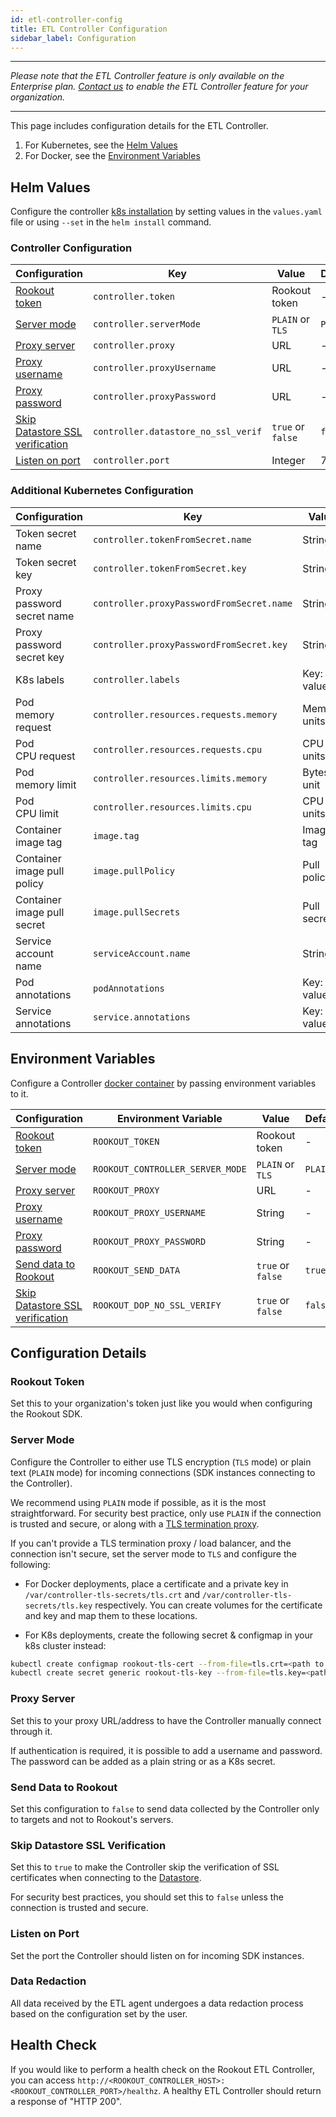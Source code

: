 ```yaml
---
id: etl-controller-config
title: ETL Controller Configuration
sidebar_label: Configuration
---
```


---

*Please note that the ETL Controller feature is only available on the Enterprise plan. [Contact us](https://www.rookout.com/company/contact) to enable the ETL Controller feature for your organization.*

---

This page includes configuration details for the ETL Controller.

1. For Kubernetes, see the [Helm Values](#helm-values)
2. For Docker, see the [Environment Variables](#environment-variables)

## Helm Values

Configure the controller [k8s installation](etl-controller-install.md#kubernetes) by setting values in the `values.yaml` file or using `--set` in the `helm install` command.

### Controller Configuration

| Configuration                                                       | Key                                         | Value                | Default |
| ---                                                                 | ---                                         | ---                  | ---     |
| [Rookout token](#rookout-token)                                     | `controller.token`                          | Rookout token        | -       |  
| [Server mode](#server-mode)                                         | `controller.serverMode`                     | `PLAIN` or `TLS`     | `PLAIN` |
| [Proxy server](#proxy-server)                                       | `controller.proxy`                          | URL                  | -       |
| [Proxy username](#proxy-server)                                     | `controller.proxyUsername`                  | URL                  | -       |
| [Proxy password](#proxy-server)                                     | `controller.proxyPassword`                  | URL                  | -       |
| [Skip Datastore SSL verification](#skip-datastore-ssl-verification) | `controller.datastore_no_ssl_verif`         | `true` or `false`    | `false` |
| [Listen on port](#listen-on-port)                                   | `controller.port`                           | Integer              | 7488    |

### Additional Kubernetes Configuration

| Configuration                               | Key                                       | Value                | Default     |
| ---                                         | ---                                       | ---                  | ---         |
| Token secret name                           | `controller.tokenFromSecret.name`         | String               | -           |
| Token secret key                            | `controller.tokenFromSecret.key`          | String               | -           |
| Proxy password secret name                  | `controller.proxyPasswordFromSecret.name` | String               | -           |
| Proxy password secret key                   | `controller.proxyPasswordFromSecret.key`  | String               | -           |
| K8s labels                                  | `controller.labels`                       | Key: value           | -           |
| Pod<br>memory request                       | `controller.resources.requests.memory`    | Memory units         | 32Mi        |
| Pod<br>CPU request                          | `controller.resources.requests.cpu`       | CPU units            | 30m         |
| Pod<br>memory limit                         | `controller.resources.limits.memory`      | Bytes unit           | 1024Mi      |
| Pod<br>CPU limit                            | `controller.resources.limits.cpu`         | CPU units            | 4000m       |
| Container<br>image tag                      | `image.tag`                               | Image tag            | latest      |
| Container<br>image pull policy              | `image.pullPolicy`                        | Pull policy          | `Always`    |
| Container<br>image pull secret              | `image.pullSecrets`                       | Pull secrets         | -           |
| Service account<br>name                     | `serviceAccount.name`                     | String               | -           |
| Pod<br>annotations                          | `podAnnotations`                          | Key: value           | -           |
| Service<br>annotations                      | `service.annotations`                     | Key: value           | -           |

## Environment Variables

Configure a Controller [docker container](etl-controller-install#docker) by passing environment variables to it.


| Configuration                                                       | Environment Variable             | Value             | Default |
| ---                                                                 | ---                              | ---               | ---     |
| [Rookout token](#rookout-token)                                     | `ROOKOUT_TOKEN`                  | Rookout token     | -       |
| [Server mode](#server-mode)                                         | `ROOKOUT_CONTROLLER_SERVER_MODE` | `PLAIN` or `TLS`  | `PLAIN` |
| [Proxy server](#proxy-server)                                       | `ROOKOUT_PROXY`                  | URL               | -       |
| [Proxy username](#proxy-server)                                     | `ROOKOUT_PROXY_USERNAME`         | String            | -       |
| [Proxy password](#proxy-server)                                     | `ROOKOUT_PROXY_PASSWORD`         | String            | -       |
| [Send data to Rookout](#send-data-to-rookout)                       | `ROOKOUT_SEND_DATA`              | `true` or `false` | `true`  |
| [Skip Datastore SSL verification](#skip-datastore-ssl-verification) | `ROOKOUT_DOP_NO_SSL_VERIFY`      | `true` or `false` | `false` |


## Configuration Details

### Rookout Token

Set this to your organization's token just like you would when configuring the Rookout SDK.

### Server Mode

Configure the Controller to either use TLS encryption (`TLS` mode) or plain text (`PLAIN` mode) for incoming connections (SDK instances connecting to the Controller).

We recommend using `PLAIN` mode if possible, as it is the most straightforward. For security best practice, only use `PLAIN` if the connection is trusted and secure, or along with a [TLS termination proxy](https://en.wikipedia.org/wiki/TLS_termination_proxy).

If you can't provide a TLS termination proxy / load balancer, and the connection isn't secure, set the server mode to `TLS` and configure the following:

* For Docker deployments, place a certificate and a private key in `/var/controller-tls-secrets/tls.crt` and `/var/controller-tls-secrets/tls.key` respectively. You can create volumes for the certificate and key and map them to these locations.

* For K8s deployments, create the following secret & configmap in your k8s cluster instead:

```bash
kubectl create configmap rookout-tls-cert --from-file=tls.crt=<path to cert file>
kubectl create secret generic rookout-tls-key --from-file=tls.key=<path to key file>
```

### Proxy Server

Set this to your proxy URL/address to have the Controller manually connect through it.

If authentication is required, it is possible to add a username and password. The password can be added as a plain string or as a K8s secret.

### Send Data to Rookout

Set this configuration to `false` to send data collected by the Controller only to targets and not to Rookout's servers.

### Skip Datastore SSL Verification

Set this to `true` to make the Controller skip the verification of SSL certificates when connecting to the [Datastore](dop-intro.md).

For security best practices, you should set this to `false` unless the connection is trusted and secure.

### Listen on Port

Set the port the Controller should listen on for incoming SDK instances.

### Data Redaction

All data received by the ETL agent undergoes a data redaction process based on the configuration set by the user.

## Health Check

If you would like to perform a health check on the Rookout ETL Controller, you can access `http://<ROOKOUT_CONTROLLER_HOST>:<ROOKOUT_CONTROLLER_PORT>/healthz`. A healthy ETL Controller should return a response of "HTTP 200".
